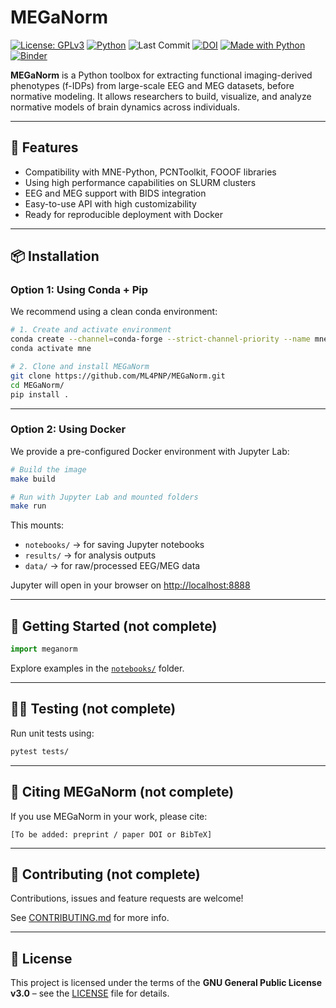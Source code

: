 # MEGaNorm

[![License: GPLv3](https://img.shields.io/badge/License-GPLv3-blue.svg)](https://www.gnu.org/licenses/gpl-3.0)
[![Python](https://img.shields.io/badge/Python-3.12+-blue.svg)](https://www.python.org/)
![Last Commit](https://img.shields.io/github/last-commit/ML4PNP/MEGaNorm.svg)
[![DOI](https://zenodo.org/badge/DOI/10.5281/zenodo.1234567.svg)](https://doi.org/10.5281/zenodo.1234567)
[![Made with Python](https://img.shields.io/badge/Made%20with-Python-3776AB?style=flat&logo=python&logoColor=white)](https://www.python.org/)
[![Binder](https://mybinder.org/badge_logo.svg)](https://mybinder.org/v2/gh/ML4PNP/MEGaNorm/main?filepath=notebooks%2F)


**MEGaNorm** is a Python toolbox for extracting functional imaging-derived phenotypes (f-IDPs) from large-scale EEG and MEG datasets, before normative modeling. It allows researchers to build, visualize, and analyze normative models of brain dynamics across individuals.

&#x20;

---

## 🚀 Features

* Compatibility with MNE-Python, PCNToolkit, FOOOF libraries
* Using high performance capabilities on SLURM clusters 
* EEG and MEG support with BIDS integration
* Easy-to-use API with high customizability
* Ready for reproducible deployment with Docker

---

## 📦 Installation

### Option 1: Using Conda + Pip

We recommend using a clean conda environment:

```bash
# 1. Create and activate environment
conda create --channel=conda-forge --strict-channel-priority --name mne python=3.12 mne
conda activate mne

# 2. Clone and install MEGaNorm
git clone https://github.com/ML4PNP/MEGaNorm.git
cd MEGaNorm/
pip install .
```

---

### Option 2: Using Docker

We provide a pre-configured Docker environment with Jupyter Lab:

```bash
# Build the image
make build

# Run with Jupyter Lab and mounted folders
make run
```

This mounts:

* `notebooks/` → for saving Jupyter notebooks
* `results/` → for analysis outputs
* `data/` → for raw/processed EEG/MEG data

Jupyter will open in your browser on [http://localhost:8888](http://localhost:8888)

---

## 📒 Getting Started (not complete)

```python 
import meganorm
```

Explore examples in the [`notebooks/`](notebooks/) folder.

---

## 🧚‍♂️ Testing (not complete)

Run unit tests using:

```bash
pytest tests/
```

---

## 🧠 Citing MEGaNorm (not complete)

If you use MEGaNorm in your work, please cite:

```
[To be added: preprint / paper DOI or BibTeX]
```

---

## 🤝 Contributing (not complete)

Contributions, issues and feature requests are welcome!

See [CONTRIBUTING.md](CONTRIBUTING.md) for more info.

---

## 📜 License

This project is licensed under the terms of the **GNU General Public License v3.0** – see the [LICENSE](LICENSE) file for details.
